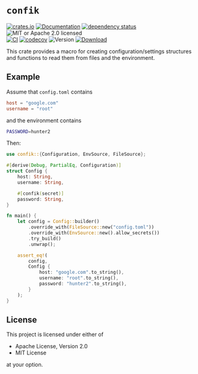# `confik`

<!-- prettier-ignore-start -->

[![crates.io](https://img.shields.io/crates/v/confik?label=latest)](https://crates.io/crates/confik)
[![Documentation](https://docs.rs/confik/badge.svg?version=0.11.1)](https://docs.rs/confik/0.11.1)
[![dependency status](https://deps.rs/crate/confik/0.11.1/status.svg)](https://deps.rs/crate/confik/0.11.1)
![MIT or Apache 2.0 licensed](https://img.shields.io/crates/l/confik.svg)
<br />
[![CI](https://github.com/x52dev/confik/actions/workflows/ci.yml/badge.svg)](https://github.com/x52dev/confik/actions/workflows/ci.yml)
[![codecov](https://codecov.io/gh/x52dev/confik/branch/main/graph/badge.svg)](https://codecov.io/gh/x52dev/confik)
![Version](https://img.shields.io/badge/rustc-1.65+-ab6000.svg)
[![Download](https://img.shields.io/crates/d/confik.svg)](https://crates.io/crates/confik)

<!-- prettier-ignore-end -->

This crate provides a macro for creating configuration/settings structures and functions to read them from files and the environment.

## Example

Assume that `config.toml` contains

```toml
host = "google.com"
username = "root"
```

and the environment contains

```sh
PASSWORD=hunter2
```

Then:

```rust
use confik::{Configuration, EnvSource, FileSource};

#[derive(Debug, PartialEq, Configuration)]
struct Config {
    host: String,
    username: String,

    #[confik(secret)]
    password: String,
}

fn main() {
    let config = Config::builder()
        .override_with(FileSource::new("config.toml"))
        .override_with(EnvSource::new().allow_secrets())
        .try_build()
        .unwrap();

    assert_eq!(
        config,
        Config {
            host: "google.com".to_string(),
            username: "root".to_string(),
            password: "hunter2".to_string(),
        }
    );
}
```

## License

This project is licensed under either of

- Apache License, Version 2.0
- MIT License

at your option.
